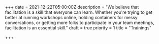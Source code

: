 +++
date = 2021-12-22T05:00:00Z
description = "We believe that facilitation is a skill that everyone can learn. Whether you're trying to get better at running workshops online, holding containers for messy conversations, or getting more folks to participate in your team meetings, facilitation is an essential skill."
draft = true
priority = 1
title = "Trainings"

+++
